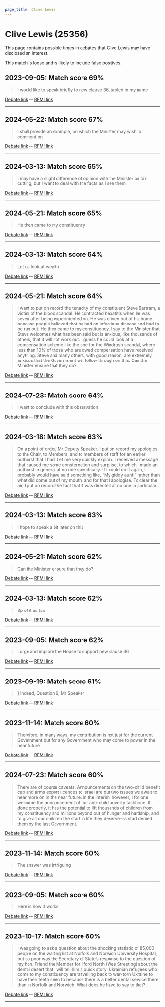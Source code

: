 ```yaml
---
page_title: Clive Lewis
---
```


# Clive Lewis  (25356)

This page contains possible times in debates that Clive Lewis may have disclosed an interest.

This match is loose and is likely to include false positives. 



## 2023-09-05: Match score 69%

>I would like to speak briefly to new clause 36, tabled in my name

[Debate link](https://www.theyworkforyou.com/debates/?id=2023-09-05c.304.0)  --  [RFMI link](https://www.theyworkforyou.com/mp/25356/register)


---



## 2024-05-22: Match score 67%

>I shall provide an example, on which the Minister may wish to comment on

[Debate link](https://www.theyworkforyou.com/debates/?id=2024-05-22b.904.1)  --  [RFMI link](https://www.theyworkforyou.com/mp/25356/register)


---



## 2024-03-13: Match score 65%

>I may have a slight difference of opinion with the Minister on tax cutting, but I want to deal with the facts as I see them

[Debate link](https://www.theyworkforyou.com/debates/?id=2024-03-13b.333.2)  --  [RFMI link](https://www.theyworkforyou.com/mp/25356/register)


---



## 2024-05-21: Match score 65%

>He then came to my constituency

[Debate link](https://www.theyworkforyou.com/debates/?id=2024-05-21a.774.0)  --  [RFMI link](https://www.theyworkforyou.com/mp/25356/register)


---



## 2024-03-13: Match score 64%

>Let us look at wealth

[Debate link](https://www.theyworkforyou.com/debates/?id=2024-03-13b.348.0)  --  [RFMI link](https://www.theyworkforyou.com/mp/25356/register)


---



## 2024-05-21: Match score 64%

>I want to put on record the tenacity of my constituent Steve Bartram, a victim of the blood scandal. He contracted hepatitis when he was seven after being experimented on. He was driven out of his home because people believed that he had an infectious disease and had to be run out. He then came to my constituency. I say to the Minister that Steve welcomes what has been said but is anxious, like thousands of others, that it will not work out. I guess he could look at a compensation scheme like the one for the Windrush scandal, where less than 10% of those who are owed compensation have received anything. Steve and many others, with good reason, are extremely anxious that the Government will follow through on this. Can the Minister ensure that they do?

[Debate link](https://www.theyworkforyou.com/debates/?id=2024-05-21a.774.0)  --  [RFMI link](https://www.theyworkforyou.com/mp/25356/register)


---



## 2024-07-23: Match score 64%

>I want to conclude with this observation

[Debate link](https://www.theyworkforyou.com/debates/?id=2024-07-23d.621.0)  --  [RFMI link](https://www.theyworkforyou.com/mp/25356/register)


---



## 2024-03-18: Match score 63%

>On a point of order, Mr Deputy Speaker. I put on record my apologies to the Chair, to Members, and to members of staff for an earlier outburst that I had. Let me very quickly explain. I received a message that caused me some consternation and surprise, to which I made an outburst in general at no one specifically. If I could do it again, I probably would have said something like, “My giddy aunt!” rather than what did come out of my mouth, and for that I apologise. To clear the air, I put on record the fact that it was directed at no one in particular.

[Debate link](https://www.theyworkforyou.com/debates/?id=2024-03-18c.772.0)  --  [RFMI link](https://www.theyworkforyou.com/mp/25356/register)


---



## 2024-03-13: Match score 63%

>I hope to speak a bit later on this

[Debate link](https://www.theyworkforyou.com/debates/?id=2024-03-13b.333.2)  --  [RFMI link](https://www.theyworkforyou.com/mp/25356/register)


---



## 2024-05-21: Match score 62%

>Can the Minister ensure that they do?

[Debate link](https://www.theyworkforyou.com/debates/?id=2024-05-21a.774.0)  --  [RFMI link](https://www.theyworkforyou.com/mp/25356/register)


---



## 2024-03-13: Match score 62%

>3p of it as tax

[Debate link](https://www.theyworkforyou.com/debates/?id=2024-03-13b.333.2)  --  [RFMI link](https://www.theyworkforyou.com/mp/25356/register)


---



## 2023-09-05: Match score 62%

>I urge and implore the House to support new clause 36

[Debate link](https://www.theyworkforyou.com/debates/?id=2023-09-05c.304.0)  --  [RFMI link](https://www.theyworkforyou.com/mp/25356/register)


---



## 2023-09-19: Match score 61%

>] Indeed, Question 9, Mr Speaker

[Debate link](https://www.theyworkforyou.com/debates/?id=2023-09-19c.1222.2)  --  [RFMI link](https://www.theyworkforyou.com/mp/25356/register)


---



## 2023-11-14: Match score 60%

>Therefore, in many ways, my contribution is not just for the current Government but for any Government who may come to power in the near future

[Debate link](https://www.theyworkforyou.com/debates/?id=2023-11-14b.593.0)  --  [RFMI link](https://www.theyworkforyou.com/mp/25356/register)


---



## 2024-07-23: Match score 60%

>There are of course caveats. Announcements on the two-child benefit cap and arms export licences to Israel are but two issues we await to hear more on in the near future. In the interim, however, I for one welcome the announcement of our anti-child poverty taskforce. If done properly, it has the potential to lift thousands of children from my constituency and millions beyond out of hunger and hardship, and to give all our children the start in life they deserve—a start denied them by the last Government.

[Debate link](https://www.theyworkforyou.com/debates/?id=2024-07-23d.621.0)  --  [RFMI link](https://www.theyworkforyou.com/mp/25356/register)


---



## 2023-11-14: Match score 60%

>The answer was intriguing

[Debate link](https://www.theyworkforyou.com/debates/?id=2023-11-14b.593.0)  --  [RFMI link](https://www.theyworkforyou.com/mp/25356/register)


---



## 2023-09-05: Match score 60%

>Here is how it works

[Debate link](https://www.theyworkforyou.com/debates/?id=2023-09-05c.304.0)  --  [RFMI link](https://www.theyworkforyou.com/mp/25356/register)


---



## 2023-10-17: Match score 60%

>I was going to ask a question about the shocking statistic of 85,000 people on the waiting list at Norfolk and Norwich University Hospital, but so poor was the Secretary of State’s response to the question of my hon. Friend the Member for Ilford North (Wes Streeting) about the dental desert that I will tell him a quick story. Ukrainian refugees who come to my constituency are travelling back to war-torn Ukraine to have their teeth seen to because there is a better dental service there than in Norfolk and Norwich. What does he have to say to that?

[Debate link](https://www.theyworkforyou.com/debates/?id=2023-10-17e.163.2)  --  [RFMI link](https://www.theyworkforyou.com/mp/25356/register)


---

